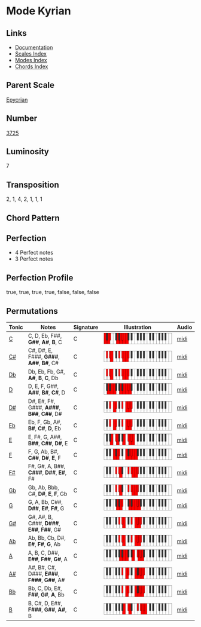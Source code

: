 # Mode Kyrian

## Links

- [Documentation](README.md)
- [Scales Index](Scales.md)
- [Modes Index](Modes.md)
- [Chords Index](Chords.md)

## Parent Scale

[Epycrian](ScaleEpycrian.md)

## Number

[3725](https://ianring.com/musictheory/scales/3725)

## Luminosity

7

## Transposition

2, 1, 4, 2, 1, 1, 1

## Chord Pattern



## Perfection

- 4 Perfect notes
- 3 Perfect notes

## Perfection Profile

true, true, true, true, false, false, false

## Permutations

| Tonic | Notes | Signature | Illustration | Audio |
|-------|-------|-----------|--------------|-------|
| [C](ModeCNaturalKyrian.md) | C, D, Eb, F##, **G##**, **A#**, **B**, C | C | ![CNaturalKyrian](ModeCNaturalKyrian.png) | [midi](https://github.com/edipermadi/music/blob/main/docs/ModeCNaturalKyrian.mid?raw=true) |
| [C#](ModeCSharpKyrian.md) | C#, D#, E, F###, **G###**, **A##**, **B#**, C# | C | ![CSharpKyrian](ModeCSharpKyrian.png) | [midi](https://github.com/edipermadi/music/blob/main/docs/ModeCSharpKyrian.mid?raw=true) |
| [Db](ModeDFlatKyrian.md) | Db, Eb, Fb, G#, **A#**, **B**, **C**, Db | C | ![DFlatKyrian](ModeDFlatKyrian.png) | [midi](https://github.com/edipermadi/music/blob/main/docs/ModeDFlatKyrian.mid?raw=true) |
| [D](ModeDNaturalKyrian.md) | D, E, F, G##, **A##**, **B#**, **C#**, D | C | ![DNaturalKyrian](ModeDNaturalKyrian.png) | [midi](https://github.com/edipermadi/music/blob/main/docs/ModeDNaturalKyrian.mid?raw=true) |
| [D#](ModeDSharpKyrian.md) | D#, E#, F#, G###, **A###**, **B##**, **C##**, D# | C | ![DSharpKyrian](ModeDSharpKyrian.png) | [midi](https://github.com/edipermadi/music/blob/main/docs/ModeDSharpKyrian.mid?raw=true) |
| [Eb](ModeEFlatKyrian.md) | Eb, F, Gb, A#, **B#**, **C#**, **D**, Eb | C | ![EFlatKyrian](ModeEFlatKyrian.png) | [midi](https://github.com/edipermadi/music/blob/main/docs/ModeEFlatKyrian.mid?raw=true) |
| [E](ModeENaturalKyrian.md) | E, F#, G, A##, **B##**, **C##**, **D#**, E | C | ![ENaturalKyrian](ModeENaturalKyrian.png) | [midi](https://github.com/edipermadi/music/blob/main/docs/ModeENaturalKyrian.mid?raw=true) |
| [F](ModeFNaturalKyrian.md) | F, G, Ab, B#, **C##**, **D#**, **E**, F | C | ![FNaturalKyrian](ModeFNaturalKyrian.png) | [midi](https://github.com/edipermadi/music/blob/main/docs/ModeFNaturalKyrian.mid?raw=true) |
| [F#](ModeFSharpKyrian.md) | F#, G#, A, B##, **C###**, **D##**, **E#**, F# | C | ![FSharpKyrian](ModeFSharpKyrian.png) | [midi](https://github.com/edipermadi/music/blob/main/docs/ModeFSharpKyrian.mid?raw=true) |
| [Gb](ModeGFlatKyrian.md) | Gb, Ab, Bbb, C#, **D#**, **E**, **F**, Gb | C | ![GFlatKyrian](ModeGFlatKyrian.png) | [midi](https://github.com/edipermadi/music/blob/main/docs/ModeGFlatKyrian.mid?raw=true) |
| [G](ModeGNaturalKyrian.md) | G, A, Bb, C##, **D##**, **E#**, **F#**, G | C | ![GNaturalKyrian](ModeGNaturalKyrian.png) | [midi](https://github.com/edipermadi/music/blob/main/docs/ModeGNaturalKyrian.mid?raw=true) |
| [G#](ModeGSharpKyrian.md) | G#, A#, B, C###, **D###**, **E##**, **F##**, G# | C | ![GSharpKyrian](ModeGSharpKyrian.png) | [midi](https://github.com/edipermadi/music/blob/main/docs/ModeGSharpKyrian.mid?raw=true) |
| [Ab](ModeAFlatKyrian.md) | Ab, Bb, Cb, D#, **E#**, **F#**, **G**, Ab | C | ![AFlatKyrian](ModeAFlatKyrian.png) | [midi](https://github.com/edipermadi/music/blob/main/docs/ModeAFlatKyrian.mid?raw=true) |
| [A](ModeANaturalKyrian.md) | A, B, C, D##, **E##**, **F##**, **G#**, A | C | ![ANaturalKyrian](ModeANaturalKyrian.png) | [midi](https://github.com/edipermadi/music/blob/main/docs/ModeANaturalKyrian.mid?raw=true) |
| [A#](ModeASharpKyrian.md) | A#, B#, C#, D###, **E###**, **F###**, **G##**, A# | C | ![ASharpKyrian](ModeASharpKyrian.png) | [midi](https://github.com/edipermadi/music/blob/main/docs/ModeASharpKyrian.mid?raw=true) |
| [Bb](ModeBFlatKyrian.md) | Bb, C, Db, E#, **F##**, **G#**, **A**, Bb | C | ![BFlatKyrian](ModeBFlatKyrian.png) | [midi](https://github.com/edipermadi/music/blob/main/docs/ModeBFlatKyrian.mid?raw=true) |
| [B](ModeBNaturalKyrian.md) | B, C#, D, E##, **F###**, **G##**, **A#**, B | C | ![BNaturalKyrian](ModeBNaturalKyrian.png) | [midi](https://github.com/edipermadi/music/blob/main/docs/ModeBNaturalKyrian.mid?raw=true) |
